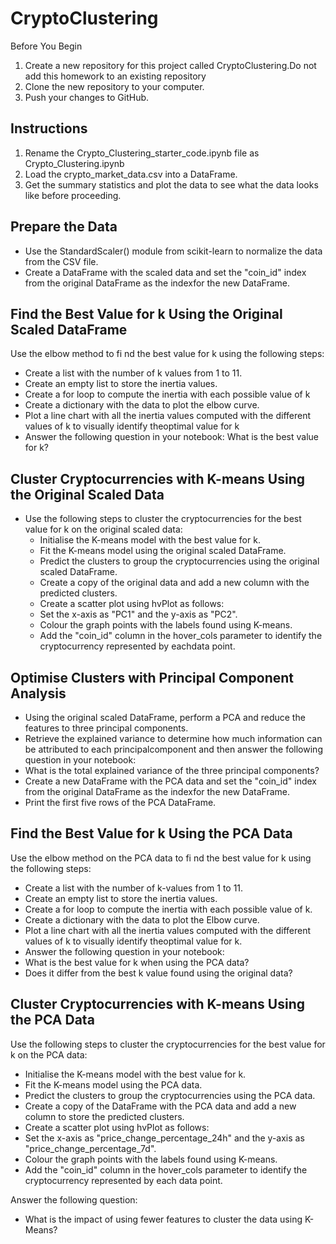 # CryptoClustering
Before You Begin
1. Create a new repository for this project called CryptoClustering.Do not add this homework to an existing repository
2. Clone the new repository to your computer.
3. Push your changes to GitHub.

## Instructions
1. Rename the Crypto_Clustering_starter_code.ipynb file as Crypto_Clustering.ipynb
2. Load the crypto_market_data.csv into a DataFrame.
3. Get the summary statistics and plot the data to see what the data looks like before proceeding.

## Prepare the Data
* Use the StandardScaler() module from scikit-learn to normalize the data from the CSV file.
* Create a DataFrame with the scaled data and set the "coin_id" index from the original DataFrame as the indexfor the new DataFrame.


## Find the Best Value for k Using the Original Scaled DataFrame
Use the elbow method to fi nd the best value for k using the following steps:
* Create a list with the number of k values from 1 to 11.
* Create an empty list to store the inertia values.
* Create a for loop to compute the inertia with each possible value of k
* Create a dictionary with the data to plot the elbow curve.
* Plot a line chart with all the inertia values computed with the different values of k to visually identify theoptimal value for k
* Answer the following question in your notebook: What is the best value for k?

## Cluster Cryptocurrencies with K-means Using the Original Scaled Data
* Use the following steps to cluster the cryptocurrencies for the best value for k on the original scaled data:
    * Initialise the K-means model with the best value for k.
    * Fit the K-means model using the original scaled DataFrame.
    * Predict the clusters to group the cryptocurrencies using the original scaled DataFrame.
    * Create a copy of the original data and add a new column with the predicted clusters.
    * Create a scatter plot using hvPlot as follows:
    * Set the x-axis as "PC1" and the y-axis as "PC2".
    * Colour the graph points with the labels found using K-means.
    * Add the "coin_id" column in the hover_cols parameter to identify the cryptocurrency represented by eachdata point.

## Optimise Clusters with Principal Component Analysis
* Using the original scaled DataFrame, perform a PCA and reduce the features to three principal components.
* Retrieve the explained variance to determine how much information can be attributed to each principalcomponent and then answer the following question in your notebook:
* What is the total explained variance of the three principal components?
* Create a new DataFrame with the PCA data and set the "coin_id" index from the original DataFrame as the indexfor the new DataFrame.
* Print the first five rows of the PCA DataFrame.

## Find the Best Value for k Using the PCA Data
Use the elbow method on the PCA data to fi nd the best value for k using the following steps:
* Create a list with the number of k-values from 1 to 11.
* Create an empty list to store the inertia values.
* Create a for loop to compute the inertia with each possible value of k.
* Create a dictionary with the data to plot the Elbow curve.
* Plot a line chart with all the inertia values computed with the different values of k to visually identify theoptimal value for k.
* Answer the following question in your notebook:
* What is the best value for k when using the PCA data?
* Does it differ from the best k value found using the original data?

## Cluster Cryptocurrencies with K-means Using the PCA Data
Use the following steps to cluster the cryptocurrencies for the best value for k on the PCA data:
* Initialise the K-means model with the best value for k.
* Fit the K-means model using the PCA data.
* Predict the clusters to group the cryptocurrencies using the PCA data.
* Create a copy of the DataFrame with the PCA data and add a new column to store the predicted clusters.
* Create a scatter plot using hvPlot as follows:
* Set the x-axis as "price_change_percentage_24h" and the y-axis as "price_change_percentage_7d".
* Colour the graph points with the labels found using K-means.
* Add the "coin_id" column in the hover_cols parameter to identify the cryptocurrency represented by each data point.

Answer the following question:
* What is the impact of using fewer features to cluster the data using K-Means?
